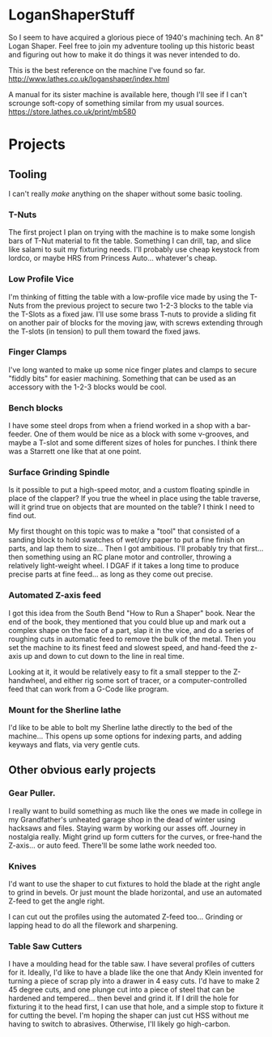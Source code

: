 # LoganShaperStuff

So I seem to have acquired a glorious piece of 1940's machining tech.  An 8" Logan Shaper.
Feel free to join my adventure tooling up this historic beast and figuring out how to make it do things it was never intended to do.

This is the best reference on the machine I've found so far.
http://www.lathes.co.uk/loganshaper/index.html

A manual for its sister machine is available here, though I'll see if I can't scrounge soft-copy of something similar from my usual sources.
https://store.lathes.co.uk/print/mb580


# Projects

## Tooling

I can't really _make_ anything on the shaper without some basic tooling.

### T-Nuts

The first project I plan on trying with the machine is to make some longish bars of T-Nut material to fit the table.  Something I can drill, tap, and slice like salami to suit my fixturing needs.  I'll probably use cheap keystock from lordco, or maybe HRS from Princess Auto... whatever's cheap.

### Low Profile Vice
I'm thinking of fitting the table with a low-profile vice made by using the T-Nuts from the previous project to secure two 1-2-3 blocks to the table via the T-Slots as a fixed jaw.  I'll use some brass T-nuts to provide a sliding fit on another pair of blocks for the moving jaw, with screws extending through the T-slots (in tension) to pull them toward the fixed jaws.



### Finger Clamps

I've long wanted to make up some nice finger plates and clamps to secure "fiddly bits" for easier machining.  Something that can be used as an accessory with the 1-2-3 blocks would be cool.

### Bench blocks

I have some steel drops from when a friend worked in a shop with a bar-feeder.  One of them would be nice as a block with some v-grooves, and maybe a T-slot and some different sizes of holes for punches.  I think there was a Starrett one like that at one point.

### Surface Grinding Spindle

Is it possible to put a high-speed motor, and a custom floating spindle in place of the clapper?  If you true the wheel in place using the table traverse, will it grind true on objects that are mounted on the table?  I think I need to find out.

My first thought on this topic was to make a "tool" that consisted of a sanding block to hold swatches of wet/dry paper to put a fine finish on parts, and lap them to size... Then I got ambitious.  I'll probably try that first... then something using an RC plane motor and controller, throwing a relatively light-weight wheel.  I DGAF if it takes a long time to produce precise parts at fine feed... as long as they come out precise.

### Automated Z-axis feed

I got this idea from the South Bend "How to Run a Shaper" book.  Near the end of the book, they mentioned that you could blue up and mark out a complex shape on the face of a part, slap it in the vice, and do a series of roughing cuts in automatic feed to remove the bulk of the metal.  Then you set the machine to its finest feed and slowest speed, and hand-feed the z-axis up and down to cut down to the line in real time.

Looking at it, it would be relatively easy to fit a small stepper to the Z-handwheel, and either rig some sort of tracer, or a computer-controlled feed that can work from a G-Code like program.

### Mount for the Sherline lathe

I'd like to be able to bolt my Sherline lathe directly to the bed of the machine... This opens up some options for indexing parts, and adding keyways and flats, via very gentle cuts.

## Other obvious early projects

### Gear Puller.

I really want to build something as much like the ones we made in college in my Grandfather's unheated garage shop in the dead of winter using hacksaws and files.  Staying warm by working our asses off.  Journey in nostalgia really.  Might grind up form cutters for the curves, or free-hand the Z-axis... or auto feed.  There'll be some lathe work needed too.

### Knives

I'd want to use the shaper to cut fixtures to hold the blade at the right angle to grind in bevels.  Or just mount the blade horizontal, and use an automated Z-feed to get the angle right.

I can cut out the profiles using the automated Z-feed too... Grinding or lapping head to do all the filework and sharpening.

### Table Saw Cutters

I have a moulding head for the table saw.  I have several profiles of cutters for it.  Ideally, I'd like to have a blade like the one that Andy Klein invented for turning a piece of scrap ply into a drawer in 4 easy cuts.  I'd have to make 2 45 degree cuts, and one plunge cut into a piece of steel that can be hardened and tempered... then bevel and grind it.  If I drill the hole for fixturing it to the head first, I can use that hole, and a simple stop to fixture it for cutting the bevel.  I'm hoping the shaper can just cut HSS without me having to switch to abrasives.  Otherwise, I'll likely go high-carbon.
